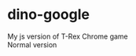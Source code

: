 # dino-google
My js version of T-Rex Chrome game
<br>
<a hrf="https://javideas.com/dino-google/index.html">Normal version</a>
